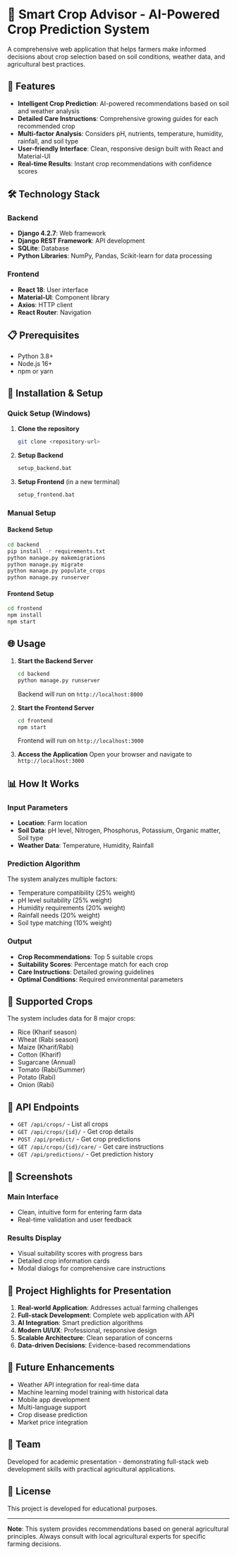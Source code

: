 # 🌾 Smart Crop Advisor - AI-Powered Crop Prediction System

A comprehensive web application that helps farmers make informed decisions about crop selection based on soil conditions, weather data, and agricultural best practices.

## 🚀 Features

- **Intelligent Crop Prediction**: AI-powered recommendations based on soil and weather analysis
- **Detailed Care Instructions**: Comprehensive growing guides for each recommended crop
- **Multi-factor Analysis**: Considers pH, nutrients, temperature, humidity, rainfall, and soil type
- **User-friendly Interface**: Clean, responsive design built with React and Material-UI
- **Real-time Results**: Instant crop recommendations with confidence scores

## 🛠️ Technology Stack

### Backend
- **Django 4.2.7**: Web framework
- **Django REST Framework**: API development
- **SQLite**: Database
- **Python Libraries**: NumPy, Pandas, Scikit-learn for data processing

### Frontend
- **React 18**: User interface
- **Material-UI**: Component library
- **Axios**: HTTP client
- **React Router**: Navigation

## 📋 Prerequisites

- Python 3.8+
- Node.js 16+
- npm or yarn

## 🔧 Installation & Setup

### Quick Setup (Windows)

1. **Clone the repository**
   ```bash
   git clone <repository-url>
   
   ```

2. **Setup Backend**
   ```bash
   setup_backend.bat
   ```

3. **Setup Frontend** (in a new terminal)
   ```bash
   setup_frontend.bat
   ```

### Manual Setup

#### Backend Setup
```bash
cd backend
pip install -r requirements.txt
python manage.py makemigrations
python manage.py migrate
python manage.py populate_crops
python manage.py runserver
```

#### Frontend Setup
```bash
cd frontend
npm install
npm start
```

## 🌐 Usage

1. **Start the Backend Server**
   ```bash
   cd backend
   python manage.py runserver
   ```
   Backend will run on `http://localhost:8000`

2. **Start the Frontend Server**
   ```bash
   cd frontend
   npm start
   ```
   Frontend will run on `http://localhost:3000`

3. **Access the Application**
   Open your browser and navigate to `http://localhost:3000`

## 📊 How It Works

### Input Parameters
- **Location**: Farm location
- **Soil Data**: pH level, Nitrogen, Phosphorus, Potassium, Organic matter, Soil type
- **Weather Data**: Temperature, Humidity, Rainfall

### Prediction Algorithm
The system analyzes multiple factors:
- Temperature compatibility (25% weight)
- pH level suitability (25% weight)
- Humidity requirements (20% weight)
- Rainfall needs (20% weight)
- Soil type matching (10% weight)

### Output
- **Crop Recommendations**: Top 5 suitable crops
- **Suitability Scores**: Percentage match for each crop
- **Care Instructions**: Detailed growing guidelines
- **Optimal Conditions**: Required environmental parameters

## 🌱 Supported Crops

The system includes data for 8 major crops:
- Rice (Kharif season)
- Wheat (Rabi season)
- Maize (Kharif/Rabi)
- Cotton (Kharif)
- Sugarcane (Annual)
- Tomato (Rabi/Summer)
- Potato (Rabi)
- Onion (Rabi)

## 🔗 API Endpoints

- `GET /api/crops/` - List all crops
- `GET /api/crops/{id}/` - Get crop details
- `POST /api/predict/` - Get crop predictions
- `GET /api/crops/{id}/care/` - Get care instructions
- `GET /api/predictions/` - Get prediction history

## 📱 Screenshots

### Main Interface
- Clean, intuitive form for entering farm data
- Real-time validation and user feedback

### Results Display
- Visual suitability scores with progress bars
- Detailed crop information cards
- Modal dialogs for comprehensive care instructions

## 🎯 Project Highlights for Presentation

1. **Real-world Application**: Addresses actual farming challenges
2. **Full-stack Development**: Complete web application with API
3. **AI Integration**: Smart prediction algorithms
4. **Modern UI/UX**: Professional, responsive design
5. **Scalable Architecture**: Clean separation of concerns
6. **Data-driven Decisions**: Evidence-based recommendations

## 🚀 Future Enhancements

- Weather API integration for real-time data
- Machine learning model training with historical data
- Mobile app development
- Multi-language support
- Crop disease prediction
- Market price integration

## 👥 Team

Developed for academic presentation - demonstrating full-stack web development skills with practical agricultural applications.

## 📄 License

This project is developed for educational purposes.

---

**Note**: This system provides recommendations based on general agricultural principles. Always consult with local agricultural experts for specific farming decisions.